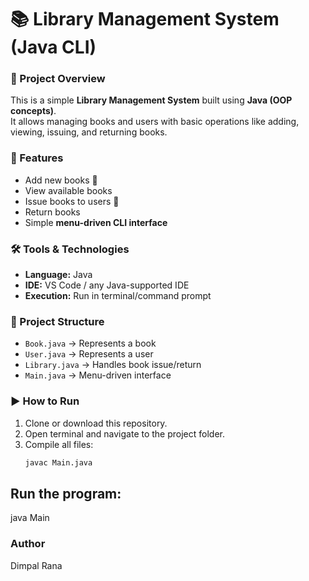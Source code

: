 # 📚 Library Management System (Java CLI)

### 📝 Project Overview
This is a simple **Library Management System** built using **Java (OOP concepts)**.  
It allows managing books and users with basic operations like adding, viewing, issuing, and returning books.

### 🚀 Features
- Add new books 📖  
- View available books  
- Issue books to users 🙋  
- Return books  
- Simple **menu-driven CLI interface**  

### 🛠️ Tools & Technologies
- **Language:** Java  
- **IDE:** VS Code / any Java-supported IDE  
- **Execution:** Run in terminal/command prompt  

### 📂 Project Structure
- `Book.java` → Represents a book  
- `User.java` → Represents a user  
- `Library.java` → Handles book issue/return  
- `Main.java` → Menu-driven interface  

### ▶️ How to Run
1. Clone or download this repository.  
2. Open terminal and navigate to the project folder.  
3. Compile all files:  
   ```bash
   javac Main.java
## Run the program:
  java Main

### Author
Dimpal Rana

